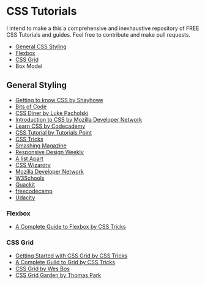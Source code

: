 # CSS Tutorials

I intend to make a this a comprehensive and inexhaustive repository of FREE CSS Tutorials and guides.
Feel free to contribute and make pull requests.

- [General CSS Styling](#general)
- [Flexbox](#flexbox)
- [CSS Grid](#cssgrid)
- Box Model

<a name="general"></a>

## General Styling

- [Getting to know CSS by Shayhowe](https://learn.shayhowe.com/html-css/getting-to-know-css/)
- [Bits of Code](https://bitsofco.de/)
- [CSS Diner by Luke Pacholski](https://flukeout.github.io/)
- [Introduction to CSS by Mozilla Developer Network](https://developer.mozilla.org/en-US/docs/Learn/CSS/Introduction_to_CSS)
- [Learn CSS by Codecademy](https://www.codecademy.com/learn/learn-css)
- [CSS Tutorial by Tutorials Point](https://www.tutorialspoint.com/css/index.htm)
- [CSS Tricks](https://css-tricks.com/)
- [Smashing Magazine](https://www.smashingmagazine.com/category/css)
- [Responsive Design Weekly](http://responsivedesignweekly.com/)
- [A list Apart](https://alistapart.com/topic/css)
- [CSS Wizardry](https://csswizardry.com/archive/)
- [Mozilla Developer Network](https://developer.mozilla.org/en-US/docs/Web/CSS)
- [W3Schools](https://www.w3schools.com/css/)
- [Quackit](https://www.quackit.com/css/)
- [freecodecamp](https://medium.freecodecamp.org/get-started-with-css-in-5-minutes-e0804813fc3e)
- [Udacity](https://www.udacity.com/course/intro-to-html-and-css--ud001)

<a name="flexbox"></a>

### Flexbox

- [A Complete Guide to Flexbox by CSS Tricks](https://css-tricks.com/snippets/css/a-guide-to-flexbox/)

<a name="cssgrid"></a>

### CSS Grid

- [Getting Started with CSS Grid by CSS Tricks](https://css-tricks.com/getting-started-css-grid/)
- [A Complete Guild to Grid by CSS Tricks](https://css-tricks.com/snippets/css/complete-guide-grid/)
- [CSS Grid by Wes Bos](https://cssgrid.io/)
- [CSS Grid Garden by Thomas Park](https://cssgridgarden.com)
